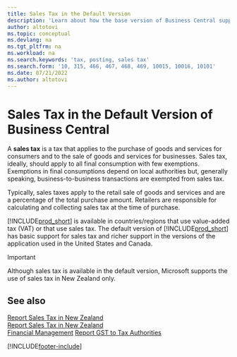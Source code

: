 ```yaml
---
title: Sales Tax in the Default Version
description: 'Learn about how the base version of Business Central supports sales tax, and get a description of the basic concept.'
author: altotovi
ms.topic: conceptual
ms.devlang: na
ms.tgt_pltfrm: na
ms.workload: na
ms.search.keywords: 'tax, posting, sales tax'
ms.search.form: '10, 315, 466, 467, 468, 469, 10015, 10016, 10101'
ms.date: 07/21/2022
ms.author: altotovi
---
```


# <a name="sales-tax-in-the-default-version-of-business-central"></a>Sales Tax in the Default Version of Business Central

A **sales tax** is a tax that applies to the purchase of goods and services for consumers and to the sale of goods and services for businesses. Sales tax, ideally, should apply to all final consumption with few exemptions. Exemptions in final consumptions depend on local authorities but, generally speaking, business-to-business transactions are exempted from sales tax.  

Typically, sales taxes apply to the retail sale of goods and services and are a percentage of the total purchase amount. Retailers are responsible for calculating and collecting sales tax at the time of purchase.  

[!INCLUDE[prod_short](includes/prod_short.md)] is available in countries/regions that use value-added tax (VAT) or that use sales tax. The default version of [!INCLUDE[prod_short](includes/prod_short.md)] has basic support for sales tax and richer support in the versions of the application used in the United States and Canada.

> [!IMPORTANT]
> Although sales tax is available in the default version, Microsoft supports the use of sales tax in New Zealand only.

## <a name="see-also"></a>See also

[Report Sales Tax in New Zealand](localfunctionality/UnitedStates/us-sales-tax.md)  
[Report Sales Tax in New Zealand](localfunctionality/canada/ca-sales-tax.md)  
[Financial Management](finance.md)
[Report GST to Tax Authorities](finance-how-report-vat.md)

[!INCLUDE[footer-include](includes/footer-banner.md)]
